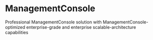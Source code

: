 # ManagementConsole
Professional ManagementConsole solution with ManagementConsole-optimized enterprise-grade and enterprise scalable-architecture capabilities
